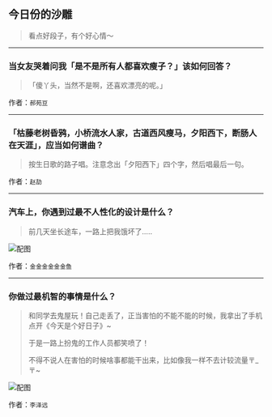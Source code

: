 ## 今日份的沙雕

> 看点好段子，有个好心情～


 
---

### 当女友哭着问我「是不是所有人都喜欢瘦子？」该如何回答？

> 「傻丫头，当然不是啊，还喜欢漂亮的呢。」


作者：`郝苑豆`

---

### 「枯藤老树昏鸦，小桥流水人家，古道西风瘦马，夕阳西下，断肠人在天涯」，应当如何谱曲？

> 按生日歌的路子唱。注意念出「夕阳西下」四个字，然后唱最后一句。


作者：`赵劼`

---

### 汽车上，你遇到过最不人性化的设计是什么？

> 前几天坐长途车，一路上把我饿坏了.....



![配图](https://pic1.zhimg.com/d612caabbad95abcb55c395026213dfe_b.jpg)


作者：`金金金金金金鱼`

---

### 你做过最机智的事情是什么？

> 和同学去鬼屋玩！自己走丢了，正当害怕的不能不能的时候，我拿出了手机点开《今天是个好日子》~
> 
> 于是一路上扮鬼的工作人员都笑喷了！
> 
> 不得不说人在害怕的时候啥事都能干出来，比如像我一样不去计较流量〒_〒~



![配图](http://pic2.zhimg.com/70/1a23e4463532f9ba25a21957a82104c9_b.jpg)


作者：`李泽远`